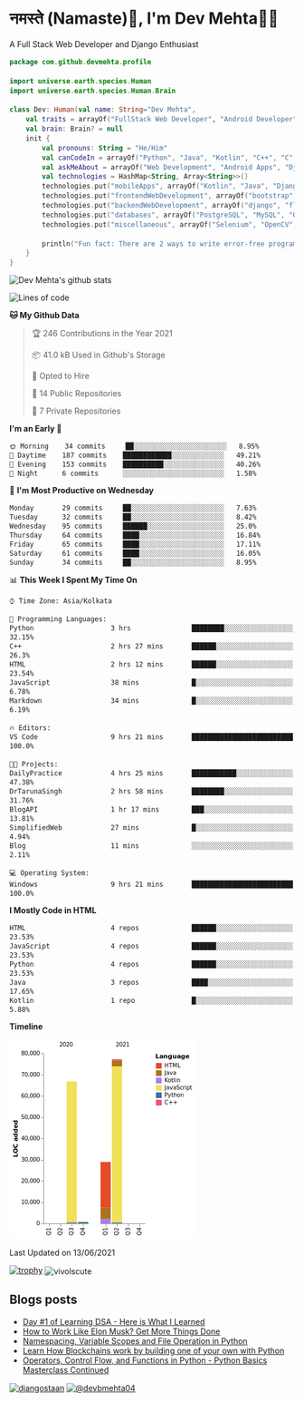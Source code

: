 # नमस्ते (Namaste):pray:, I'm Dev Mehta:man_technologist:
A Full Stack Web Developer and Django Enthusiast

```kotlin
package com.github.devmehta.profile

import universe.earth.species.Human
import universe.earth.species.Human.Brain

class Dev: Human(val name: String="Dev Mehta",
    val traits = arrayOf("FullStack Web Developer", "Android Developer", "React Native Developer")){
    val brain: Brain? = null
    init {
        val pronouns: String = "He/Him"
        val canCodeIn = arrayOf("Python", "Java", "Kotlin", "C++", "C", "JavaScript")
        val askMeAbout = arrayOf("Web Development", "Android Apps", "Django")
        val technologies = HashMap<String, Array<String>>()
        technologies.put("mobileApps", arrayOf("Kotlin", "Java", "Django APIs"))
        technologies.put("frontendWebDevelopment", arrayOf("bootstrap", "vuesax"))
        technologies.put("backendWebDevelopment", arrayOf("django", "flask"))
        technologies.put("databases", arrayOf("PostgreSQL", "MySQL", "Oracle", "SQLite3"))
        technologies.put("miscellaneous", arrayOf("Selenium", "OpenCV", "Figma", "Adobe XD", "Canva"))

        println("Fun fact: There are 2 ways to write error-free programs, only the 3rd one works")
    }
}
```
![Dev Mehta's github stats](https://github-readme-stats.vercel.app/api?username=Dev-Mehta&count_private=true&show_icons=true&theme=nightowl)

<!--START_SECTION:waka-->
![Lines of code](https://img.shields.io/badge/From%20Hello%20World%20I%27ve%20Written-173696%20lines%20of%20code-blue)

**🐱 My Github Data** 

> 🏆 246 Contributions in the Year 2021
 > 
> 📦 41.0 kB Used in Github's Storage 
 > 
> 💼 Opted to Hire
 > 
> 📜 14 Public Repositories 
 > 
> 🔑 7 Private Repositories  
 > 
**I'm an Early 🐤** 

```text
🌞 Morning    34 commits     ██░░░░░░░░░░░░░░░░░░░░░░░   8.95% 
🌆 Daytime    187 commits    ████████████░░░░░░░░░░░░░   49.21% 
🌃 Evening    153 commits    ██████████░░░░░░░░░░░░░░░   40.26% 
🌙 Night      6 commits      ░░░░░░░░░░░░░░░░░░░░░░░░░   1.58%

```
📅 **I'm Most Productive on Wednesday** 

```text
Monday       29 commits     ██░░░░░░░░░░░░░░░░░░░░░░░   7.63% 
Tuesday      32 commits     ██░░░░░░░░░░░░░░░░░░░░░░░   8.42% 
Wednesday    95 commits     ██████░░░░░░░░░░░░░░░░░░░   25.0% 
Thursday     64 commits     ████░░░░░░░░░░░░░░░░░░░░░   16.84% 
Friday       65 commits     ████░░░░░░░░░░░░░░░░░░░░░   17.11% 
Saturday     61 commits     ████░░░░░░░░░░░░░░░░░░░░░   16.05% 
Sunday       34 commits     ██░░░░░░░░░░░░░░░░░░░░░░░   8.95%

```


📊 **This Week I Spent My Time On** 

```text
⌚︎ Time Zone: Asia/Kolkata

💬 Programming Languages: 
Python                   3 hrs               ████████░░░░░░░░░░░░░░░░░   32.15% 
C++                      2 hrs 27 mins       ██████░░░░░░░░░░░░░░░░░░░   26.3% 
HTML                     2 hrs 12 mins       ██████░░░░░░░░░░░░░░░░░░░   23.54% 
JavaScript               38 mins             █░░░░░░░░░░░░░░░░░░░░░░░░   6.78% 
Markdown                 34 mins             █░░░░░░░░░░░░░░░░░░░░░░░░   6.19%

🔥 Editors: 
VS Code                  9 hrs 21 mins       █████████████████████████   100.0%

🐱‍💻 Projects: 
DailyPractice            4 hrs 25 mins       ███████████░░░░░░░░░░░░░░   47.38% 
DrTarunaSingh            2 hrs 58 mins       ████████░░░░░░░░░░░░░░░░░   31.76% 
BlogAPI                  1 hr 17 mins        ███░░░░░░░░░░░░░░░░░░░░░░   13.81% 
SimplifiedWeb            27 mins             █░░░░░░░░░░░░░░░░░░░░░░░░   4.94% 
Blog                     11 mins             ░░░░░░░░░░░░░░░░░░░░░░░░░   2.11%

💻 Operating System: 
Windows                  9 hrs 21 mins       █████████████████████████   100.0%

```

**I Mostly Code in HTML** 

```text
HTML                     4 repos             ██████░░░░░░░░░░░░░░░░░░░   23.53% 
JavaScript               4 repos             ██████░░░░░░░░░░░░░░░░░░░   23.53% 
Python                   4 repos             ██████░░░░░░░░░░░░░░░░░░░   23.53% 
Java                     3 repos             ████░░░░░░░░░░░░░░░░░░░░░   17.65% 
Kotlin                   1 repo              █░░░░░░░░░░░░░░░░░░░░░░░░   5.88%

```


**Timeline**

![Chart not found](https://raw.githubusercontent.com/Dev-Mehta/Dev-Mehta/master/charts/bar_graph.png) 


 Last Updated on 13/06/2021
<!--END_SECTION:waka-->
[![trophy](https://github-profile-trophy.vercel.app/?username=Dev-Mehta)](https://github.com/ryo-ma/github-profile-trophy)
<img align="center" src="https://github-readme-streak-stats.herokuapp.com/?user=Dev-Mehta&" alt="vivolscute" />
## Blogs posts<!-- BLOG-POST-LIST:START -->
- [Day #1 of Learning DSA - Here is What I Learned](https://simplifiedweb.netlify.app/day-1-of-learning-dsa-here-is-what-i-learned/)
- [How to Work Like Elon Musk? Get More Things Done](https://simplifiedweb.netlify.app/how-to-work-like-elon-musk-get-more-things-done/)
- [Namespacing, Variable Scopes and File Operation in Python](https://simplifiedweb.netlify.app/namespacing-variable-scopes-and-file-operation-in-python/)
- [Learn How Blockchains work by building one of your own with Python](https://simplifiedweb.netlify.app/learn-blockchain-by-building-one-of-your-own-with-python/)
- [Operators, Control Flow, and Functions in Python - Python Basics Masterclass Continued](https://simplifiedweb.netlify.app/operators-control-flow-and-functions-in-python-python-basics-masterclass-continued)
<!-- BLOG-POST-LIST:END -->
<a href="https://instagram.com/djangostaan" target="blank"><img align="center" src="https://cdn.jsdelivr.net/npm/simple-icons@3.0.1/icons/instagram.svg" alt="djangostaan" height="30" width="30" /></a>
<a href="https://medium.com/@devbmehta04" target="blank"><img align="center" src="https://cdn.jsdelivr.net/npm/simple-icons@3.0.1/icons/medium.svg" alt="@devbmehta04" height="30" width="30" /></a>
